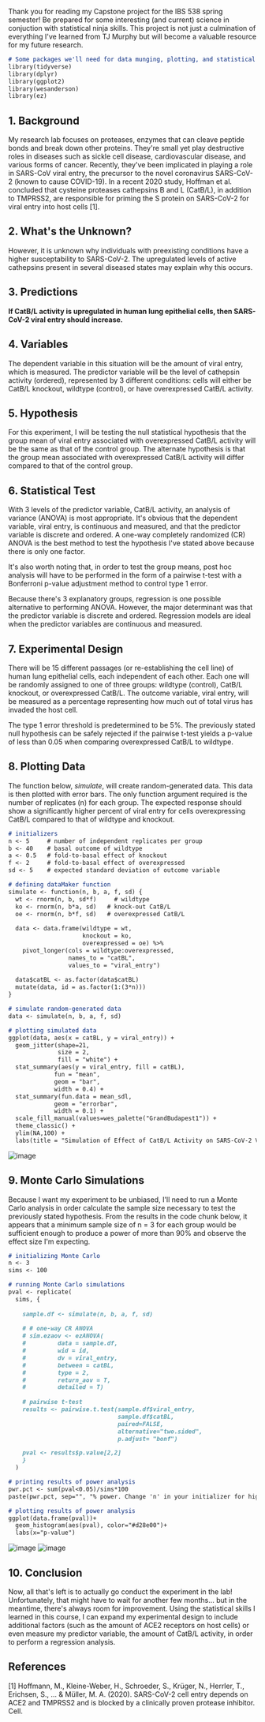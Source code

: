 Thank you for reading my Capstone project for the IBS 538 spring semester! Be prepared for some interesting (and current) science in conjuction with statistical ninja skills. This project is not just a culmination of everything I've learned from TJ Murphy but will become a valuable resource for my future research.

```markdown
# Some packages we'll need for data munging, plotting, and statistical tests
library(tidyverse)
library(dplyr)
library(ggplot2)
library(wesanderson)
library(ez)
```
## 1. Background

My research lab focuses on proteases, enzymes that can cleave peptide bonds and break down other proteins. They're small yet play destructive roles in diseases such as sickle cell disease, cardiovascular disease, and various forms of cancer. Recently, they've been implicated in playing a role in SARS-CoV viral entry, the precursor to the novel coronavirus SARS-CoV-2 (known to cause COVID-19). In a recent 2020 study, Hoffman et al. concluded that cysteine proteases cathepsins B and L (CatB/L), in addition to TMPRSS2, are responsible for priming the S protein on SARS-CoV-2 for viral entry into host cells [1]. 

## 2. What's the Unknown?
However, it is unknown why individuals with preexisting conditions have a higher susceptability to SARS-CoV-2. The upregulated levels of active cathepsins present in several diseased states may explain why this occurs.

## 3. Predictions
**If CatB/L activity is upregulated in human lung epithelial cells, then SARS-CoV-2 viral entry should increase.**

## 4. Variables
The dependent variable in this situation will be the amount of viral entry, which is measured. The predictor variable will be the level of cathepsin activity (ordered), represented by 3 different  conditions: cells will either be CatB/L knockout, wildtype (control), or have overexpressed CatB/L activity.

## 5. Hypothesis
For this experiment, I will be testing the null statistical hypothesis that the group mean of viral entry associated with overexpressed CatB/L activity will be the same as that of the control group. The alternate hypothesis is that the group mean associated with overexpressed CatB/L activity will differ compared to that of the control group.

## 6. Statistical Test
With 3 levels of the predictor variable, CatB/L activity, an analysis of variance (ANOVA) is most appropriate. It's obvious that the dependent variable, viral entry, is continuous and measured, and that the predictor variable is discrete and ordered. A one-way completely randomized (CR) ANOVA is the best method to test the hypothesis I've stated above because there is only one factor.

It's also worth noting that, in order to test the group means, post hoc analysis will have to be performed in the form of a pairwise t-test with a Bonferroni p-value adjustment method to control type 1 error.

Because there's 3 explanatory groups, regression is one possible alternative to performing ANOVA. However, the major determinant was that the predictor variable is discrete and ordered. Regression models are ideal when the predictor variables are continuous and measured.

## 7. Experimental Design
There will be 15 different passages (or re-establishing the cell line) of human lung epithelial cells, each independent of each other. Each one will be randomly assigned to one of three groups: wildtype (control), CatB/L knockout, or overexpressed CatB/L. The outcome variable, viral entry, will be measured as a percentage representing how much out of total virus has invaded the host cell. 

The type 1 error threshold is predetermined to be 5%. The previously stated null hypothesis can be safely rejected if the pairwise t-test yields a p-value of less than 0.05 when comparing overexpressed CatB/L to wildtype.

## 8. Plotting Data
The function below, *simulate*, will create random-generated data. This data is then plotted with error bars. The only function argument required is the number of replicates (n) for each group. The expected response should show a significantly higher percent of viral entry for cells overexpressing CatB/L compared to that of wildtype and knockout.

```markdown
# initializers
n <- 5     # number of independent replicates per group
b <- 40    # basal outcome of wildtype
a <- 0.5   # fold-to-basal effect of knockout
f <- 2     # fold-to-basal effect of overexpressed
sd <- 5    # expected standard deviation of outcome variable

# defining dataMaker function
simulate <- function(n, b, a, f, sd) {
  wt <- rnorm(n, b, sd*f)     # wildtype
  ko <- rnorm(n, b*a, sd)   # knock-out CatB/L
  oe <- rnorm(n, b*f, sd)   # overexpressed CatB/L
  
  data <- data.frame(wildtype = wt,
                     knockout = ko,
                     overexpressed = oe) %>%
    pivot_longer(cols = wildtype:overexpressed,
                 names_to = "catBL",
                 values_to = "viral_entry")
  
  data$catBL <- as.factor(data$catBL)
  mutate(data, id = as.factor(1:(3*n)))
}

# simulate random-generated data
data <- simulate(n, b, a, f, sd)

# plotting simulated data
ggplot(data, aes(x = catBL, y = viral_entry)) +
  geom_jitter(shape=21,
              size = 2,
              fill = "white") +
  stat_summary(aes(y = viral_entry, fill = catBL),
             fun = "mean",
             geom = "bar",
             width = 0.4) +
  stat_summary(fun.data = mean_sdl,
             geom = "errorbar",
             width = 0.1) +
  scale_fill_manual(values=wes_palette("GrandBudapest1")) +
  theme_classic() +
  ylim(NA,100) +
  labs(title = "Simulation of Effect of CatB/L Activity on SARS-CoV-2 Viral Entry", x = "CatB/L Activity", y = "Viral Entry (%)")
```

![image](ANOVA_plot.png)


## 9. Monte Carlo Simulations
Because I want my experiment to be unbiased, I'll need to run a Monte Carlo analysis in order calculate the sample size necessary to test the previously stated hypothesis. From the results in the code chunk below, it appears that a minimum sample size of n = 3 for each group would be sufficient enough to produce a power of more than 90% and observe the effect size I'm expecting. 

```markdown
# initializing Monte Carlo
n <- 3
sims <- 100

# running Monte Carlo simulations
pval <- replicate(
  sims, {
 
    sample.df <- simulate(n, b, a, f, sd)
    
    # # one-way CR ANOVA
    # sim.ezaov <- ezANOVA(
    #         data = sample.df, 
    #         wid = id, 
    #         dv = viral_entry, 
    #         between = catBL,
    #         type = 2, 
    #         return_aov = T, 
    #         detailed = T)
    
    # pairwise t-test
    results <- pairwise.t.test(sample.df$viral_entry,
                               sample.df$catBL,
                               paired=FALSE,
                               alternative="two.sided",
                               p.adjust= "bonf")

    pval <- results$p.value[2,2]
    }
  )

# printing results of power analysis
pwr.pct <- sum(pval<0.05)/sims*100
paste(pwr.pct, sep="", "% power. Change 'n' in your initializer for higher or lower power.")

# plotting results of power analysis
ggplot(data.frame(pval))+
  geom_histogram(aes(pval), color="#d28e00")+
  labs(x="p-value")
```

![image](power_analysis.png)
![image](monte_carlo.png)

## 10. Conclusion
Now, all that's left is to actually go conduct the experiment in the lab! Unfortunately, that might have to wait for another few months... but in the meantime, there's always room for improvement. Using the statistical skills I learned in this course, I can expand my experimental design to include additional factors (such as the amount of ACE2 receptors on host cells) or even measure my predictor variable, the amount of CatB/L activity, in order to perform a regression analysis.

## References
[1] Hoffmann, M., Kleine-Weber, H., Schroeder, S., Krüger, N., Herrler, T., Erichsen, S., ... & Müller, M. A. (2020). SARS-CoV-2 cell entry depends on ACE2 and TMPRSS2 and is blocked by a clinically proven protease inhibitor. Cell.
